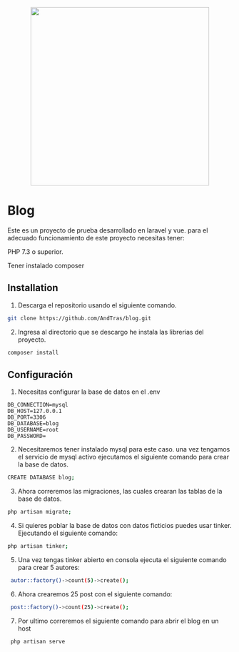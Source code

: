<p align="center"><a href="https://laravel.com" target="_blank"><img src="https://raw.githubusercontent.com/laravel/art/master/logo-lockup/5%20SVG/2%20CMYK/1%20Full%20Color/laravel-logolockup-cmyk-red.svg" width="400"></a></p>

# Blog

Este es un proyecto de prueba desarrollado en laravel y vue. para el adecuado funcionamiento de este proyecto necesitas tener:

PHP 7.3 o superior. 

Tener instalado composer

## Installation

1. Descarga el repositorio usando el siguiente comando.

```bash
git clone https://github.com/AndTras/blog.git
```

2. Ingresa al directorio que se descargo he instala las librerias del proyecto.

```bash
composer install
```

## Configuración

1. Necesitas configurar la base de datos en el .env
```
DB_CONNECTION=mysql
DB_HOST=127.0.0.1
DB_PORT=3306
DB_DATABASE=blog
DB_USERNAME=root
DB_PASSWORD=
```
2. Necesitaremos tener instalado mysql para este caso. una vez tengamos el servicio de mysql activo ejecutamos el siguiente comando para crear la base de datos.
```bash
CREATE DATABASE blog;
```
3. Ahora correremos las migraciones, las cuales crearan las tablas de la base de datos.
```bash
php artisan migrate;
```
4. Si quieres poblar la base de datos con datos ficticios puedes usar tinker. Ejecutando el siguiente comando:
```bash
php artisan tinker;
```
5. Una vez tengas tinker abierto en consola ejecuta el siguiente comando para crear 5 autores:
```bash
 autor::factory()->count(5)->create();
```
6. Ahora crearemos 25 post con el siguiente comando:
```bash
 post::factory()->count(25)->create();
```
7. Por ultimo correremos el siguiente comando para abrir el blog en un host
```bash
 php artisan serve
```
